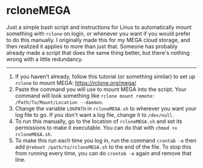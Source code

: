 # rcloneMEGA
Just a simple bash script and instructions for Linux to automatically mount something with `rclone` on login, or whenever you want if you would prefer to do this manually. I originally made this for my MEGA cloud storage, and then realized it applies to more than just that. Someone has probably already made a script that does the same thing better, but there's nothing wrong with a little redundancy.

---

1. If you haven't already, follow this tutorial (or something similar) to set up `rclone` to mount MEGA: https://rclone.org/mega/
2. Paste the command you will use to mount MEGA into the script. Your command will look something like `rclone mount remote: /Path/To/Mount/Location --daemon`.
3. Change the variable `LOGPATH` in `rcloneMEGA.sh` to wherever you want your log file to go. If you don't want a log file, change it to `/dev/null`.
4. To run this manually, go to the location of `rcloneMEGA.sh` and set its permissions to make it executable. You can do that with `chmod +x rcloneMEGA.sh`.
5. To make this run each time you log in, run the command `crontab -e` then add `@reboot /path/to/rcloneMEGA.sh` to the end of the file. To stop this from running every time, you can do `crontab -e` again and remove that line.
